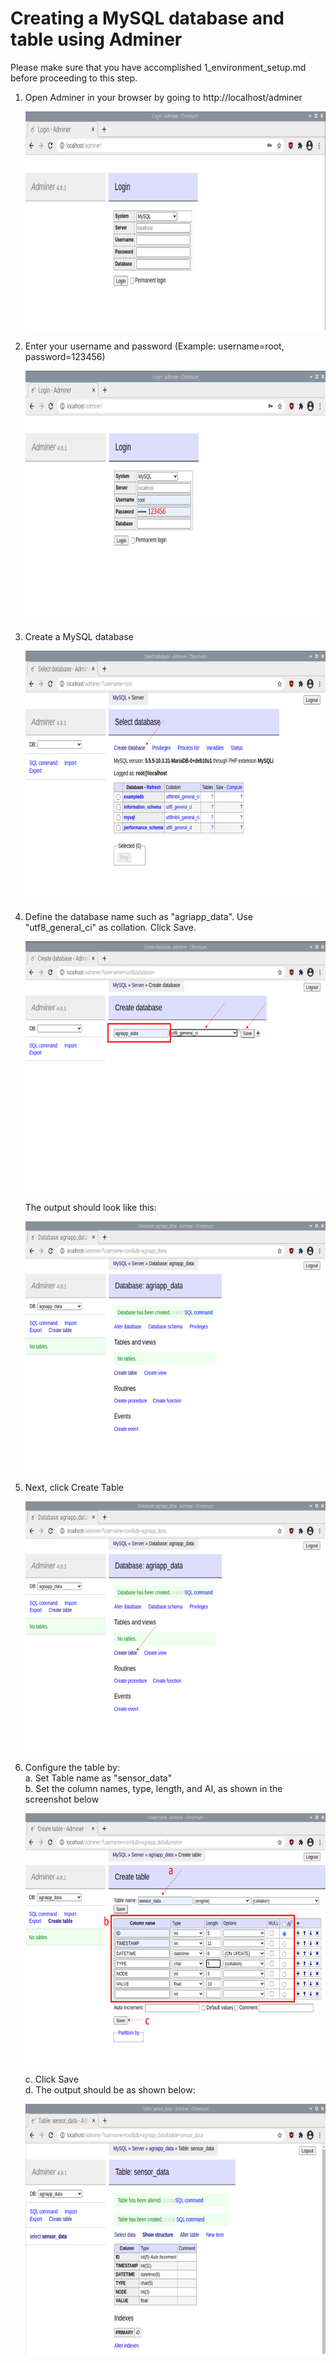 # Creating a MySQL database and table using Adminer

Please make sure that you have accomplished 1_environment_setup.md before proceeding to this step.<br/>

1. Open Adminer in your browser by going to http://localhost/adminer<br/>

   <img height="350" width="700" src="/tutorial_images/db_1.png"/>

2. Enter your username and password (Example: username=root, password=123456) <br/>

   <img height="400" width="700" src="/tutorial_images/db_2.png"/>

3. Create a MySQL database <br/>

   <img height="400" width="700" src="/tutorial_images/db_3.png"/>

4. Define the database name such as "agriapp_data". Use "utf8_general_ci" as collation. Click Save.<br/>

   <img height="400" width="700" src="/tutorial_images/db_4.png"/>

   The output should look like this:

   <img height="400" width="700" src="/tutorial_images/db_5.png"/>

5. Next, click Create Table <br/>

   <img height="400" width="700" src="/tutorial_images/db_6.png"/>

6. Configure the table by: </br>
   a. Set Table name as "sensor_data" </br>
   b. Set the column names, type, length, and AI, as shown in the screenshot below </br>

   <img height="400" width="700" src="/tutorial_images/db_7.png"/>

   c. Click Save </br>
   d. The output should be as shown below:

   <img height="400" width="700" src="/tutorial_images/db_8.png"/>
